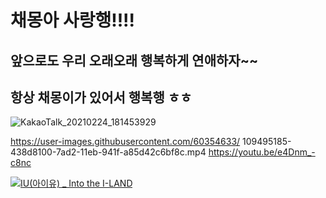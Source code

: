 # 채몽아 사랑행!!!!

## 앞으로도 우리 오래오래 행복하게 연애하자~~
## 항상 채몽이가 있어서 행복행 ㅎㅎ

![KakaoTalk_20210224_181453929](https://user-images.githubusercontent.com/60354633/109494005-a5e58200-7ad0-11eb-8f93-e9bf14e1409d.jpg)


https://user-images.githubusercontent.com/60354633/
109495185-438d8100-7ad2-11eb-941f-a85d42c6bf8c.mp4
https://youtu.be/e4Dnm_-c8nc



[![IU(아이유) _ Into the I-LAND](http://img.youtube.com/vi/QYNwbZHmh8g/0.jpg)](https://youtu.be/QYNwbZHmh8g?t=0s)